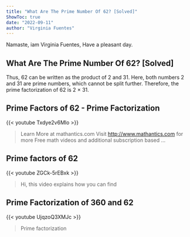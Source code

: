 ```yaml
---
title: "What Are The Prime Number Of 62? [Solved]"
ShowToc: true 
date: "2022-09-11"
author: "Virginia Fuentes" 
---
```


Namaste, iam Virginia Fuentes, Have a pleasant day.
## What Are The Prime Number Of 62? [Solved]
Thus, 62 can be written as the product of 2 and 31. Here, both numbers 2 and 31 are prime numbers, which cannot be split further. Therefore, the prime factorization of 62 is 2 × 31.

## Prime Factors of 62 - Prime Factorization
{{< youtube Txdye2v6Mlo >}}
>Learn More at mathantics.com Visit http://www.mathantics.com for more Free math videos and additional subscription based ...

## Prime factors of 62
{{< youtube ZGCk-5rEBxk >}}
>Hi, this video explains how you can find 

## Prime Factorization of 360 and 62
{{< youtube UjqzoQ3XMJc >}}
>Prime factorization

